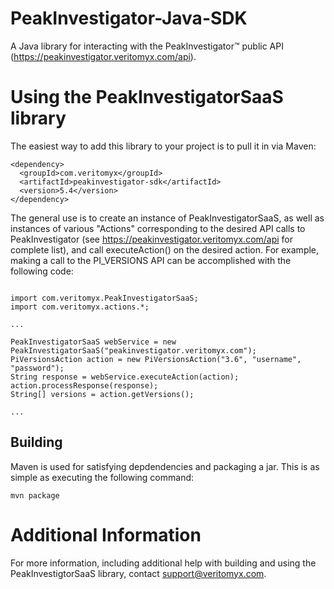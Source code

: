 # PeakInvestigator-Java-SDK

A Java library for interacting with the PeakInvestigator™ public API (https://peakinvestigator.veritomyx.com/api).

# Using the PeakInvestigatorSaaS library

The easiest way to add this library to your project is to pull it in via Maven:

```
<dependency>
  <groupId>com.veritomyx</groupId>
  <artifactId>peakinvestigator-sdk</artifactId>
  <version>5.4</version>
</dependency>
```

The general use is to create an instance of PeakInvestigatorSaaS, as well as instances of various "Actions" corresponding 
to the desired API calls to PeakInvestigator (see https://peakinvestigator.veritomyx.com/api for complete list), and call 
executeAction() on the desired action. For example, making a call to the PI_VERSIONS API can be accomplished 
with the following code:

```

import com.veritomyx.PeakInvestigatorSaaS;
import com.veritomyx.actions.*;

...

PeakInvestigatorSaaS webService = new PeakInvestigatorSaaS("peakinvestigator.veritomyx.com");
PiVersionsAction action = new PiVersionsAction("3.6", "username", "password");
String response = webService.executeAction(action);
action.processResponse(response);
String[] versions = action.getVersions();

...

```

## Building

Maven is used for satisfying depdendencies and packaging a jar. This is as simple as executing the following command:

```
mvn package
```

# Additional Information

For more information, including additional help with building and using the PeakInvestigtorSaaS library, contact support@veritomyx.com.

